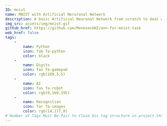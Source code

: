 ```yaml
---
ID: mnist
name: MNIST with Artificial Neruronal Network
description: A basic Artificial Neuronal Network from scratch to deal with MNIST task (Recognition of Handwritten Digits). This artificial neruonal network only contains two layers, the input layer with 784 nodes wich is fully connected with the output layer with 10 nodes, without any activation function. By default the ANN was only trained with 19,000 images instead of the 60,000 images in total. Further if you want to improve the accuracy of the predictions you are welcome to train the model.
img_src: assets/img/mnist.gif
github_href: https://github.com/MenesesGHZ/ann-for-mnist-task
web_href: false
tags: 
    - 
        name: Python
        icon: fab fa-python
        color: black
    -
        name: Digits
        icon: fas fa-gamepad
        color: rgb(169,5,5)
    -
        name: AI
        icon: fas fa-robot
        color: rgb(0,160,195)
    -
        name: Recognition
        icon: far fa-images
        color: rgb(14,177,0)
# Number of Tags Must Be Pair to Close Div tag structure in project.html
---
```

